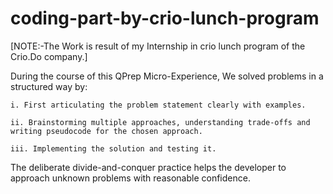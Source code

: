 # coding-part-by-crio-lunch-program

[NOTE:-The Work is result of my Internship in crio lunch program of the Crio.Do company.]        

During the course of this QPrep Micro-Experience, We solved problems in a structured way by:      

    i. First articulating the problem statement clearly with examples.   

    ii. Brainstorming multiple approaches, understanding trade-offs and writing pseudocode for the chosen approach.    

    iii. Implementing the solution and testing it.    

The deliberate divide-and-conquer practice helps the developer to approach unknown problems with reasonable confidence.
